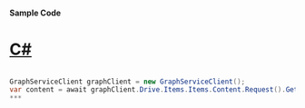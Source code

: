 #### Sample Code
# [C#](#tab/c-sharp)

```C#

GraphServiceClient graphClient = new GraphServiceClient();
var content = await graphClient.Drive.Items.Items.Content.Request().GetAsync();
*** 

```